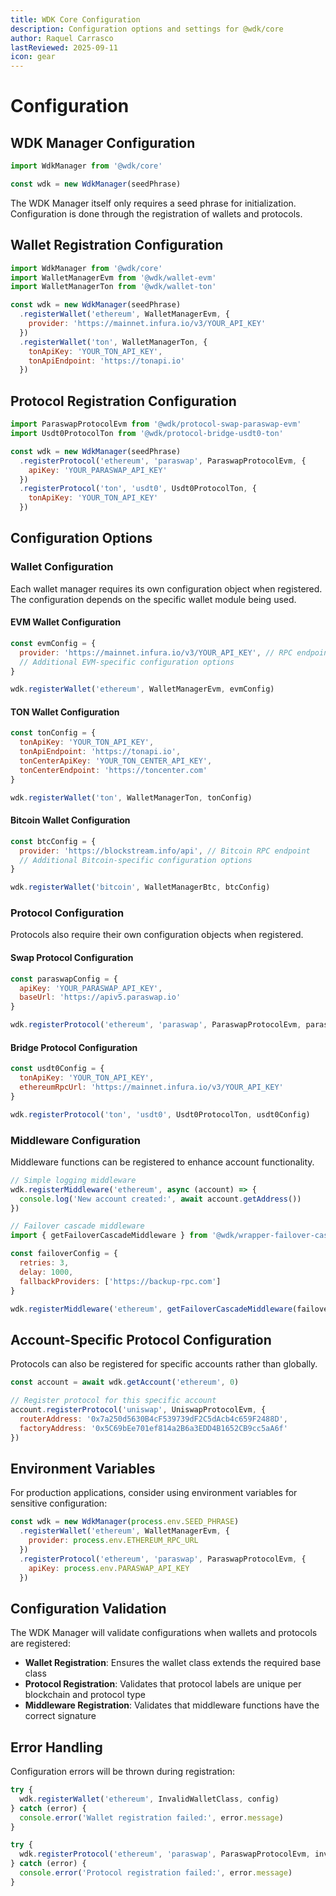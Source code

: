 ```yaml
---
title: WDK Core Configuration
description: Configuration options and settings for @wdk/core
author: Raquel Carrasco
lastReviewed: 2025-09-11
icon: gear
---
```


# Configuration

## WDK Manager Configuration

```javascript
import WdkManager from '@wdk/core'

const wdk = new WdkManager(seedPhrase)
```

The WDK Manager itself only requires a seed phrase for initialization. Configuration is done through the registration of wallets and protocols.

## Wallet Registration Configuration

```javascript
import WdkManager from '@wdk/core'
import WalletManagerEvm from '@wdk/wallet-evm'
import WalletManagerTon from '@wdk/wallet-ton'

const wdk = new WdkManager(seedPhrase)
  .registerWallet('ethereum', WalletManagerEvm, {
    provider: 'https://mainnet.infura.io/v3/YOUR_API_KEY'
  })
  .registerWallet('ton', WalletManagerTon, {
    tonApiKey: 'YOUR_TON_API_KEY',
    tonApiEndpoint: 'https://tonapi.io'
  })
```

## Protocol Registration Configuration

```javascript
import ParaswapProtocolEvm from '@wdk/protocol-swap-paraswap-evm'
import Usdt0ProtocolTon from '@wdk/protocol-bridge-usdt0-ton'

const wdk = new WdkManager(seedPhrase)
  .registerProtocol('ethereum', 'paraswap', ParaswapProtocolEvm, {
    apiKey: 'YOUR_PARASWAP_API_KEY'
  })
  .registerProtocol('ton', 'usdt0', Usdt0ProtocolTon, {
    tonApiKey: 'YOUR_TON_API_KEY'
  })
```

## Configuration Options

### Wallet Configuration

Each wallet manager requires its own configuration object when registered. The configuration depends on the specific wallet module being used.

#### EVM Wallet Configuration

```javascript
const evmConfig = {
  provider: 'https://mainnet.infura.io/v3/YOUR_API_KEY', // RPC endpoint
  // Additional EVM-specific configuration options
}

wdk.registerWallet('ethereum', WalletManagerEvm, evmConfig)
```

#### TON Wallet Configuration

```javascript
const tonConfig = {
  tonApiKey: 'YOUR_TON_API_KEY',
  tonApiEndpoint: 'https://tonapi.io',
  tonCenterApiKey: 'YOUR_TON_CENTER_API_KEY',
  tonCenterEndpoint: 'https://toncenter.com'
}

wdk.registerWallet('ton', WalletManagerTon, tonConfig)
```

#### Bitcoin Wallet Configuration

```javascript
const btcConfig = {
  provider: 'https://blockstream.info/api', // Bitcoin RPC endpoint
  // Additional Bitcoin-specific configuration options
}

wdk.registerWallet('bitcoin', WalletManagerBtc, btcConfig)
```

### Protocol Configuration

Protocols also require their own configuration objects when registered.

#### Swap Protocol Configuration

```javascript
const paraswapConfig = {
  apiKey: 'YOUR_PARASWAP_API_KEY',
  baseUrl: 'https://apiv5.paraswap.io'
}

wdk.registerProtocol('ethereum', 'paraswap', ParaswapProtocolEvm, paraswapConfig)
```

#### Bridge Protocol Configuration

```javascript
const usdt0Config = {
  tonApiKey: 'YOUR_TON_API_KEY',
  ethereumRpcUrl: 'https://mainnet.infura.io/v3/YOUR_API_KEY'
}

wdk.registerProtocol('ton', 'usdt0', Usdt0ProtocolTon, usdt0Config)
```

### Middleware Configuration

Middleware functions can be registered to enhance account functionality.

```javascript
// Simple logging middleware
wdk.registerMiddleware('ethereum', async (account) => {
  console.log('New account created:', await account.getAddress())
})

// Failover cascade middleware
import { getFailoverCascadeMiddleware } from '@wdk/wrapper-failover-cascade'

const failoverConfig = {
  retries: 3,
  delay: 1000,
  fallbackProviders: ['https://backup-rpc.com']
}

wdk.registerMiddleware('ethereum', getFailoverCascadeMiddleware(failoverConfig))
```

## Account-Specific Protocol Configuration

Protocols can also be registered for specific accounts rather than globally.

```javascript
const account = await wdk.getAccount('ethereum', 0)

// Register protocol for this specific account
account.registerProtocol('uniswap', UniswapProtocolEvm, {
  routerAddress: '0x7a250d5630B4cF539739dF2C5dAcb4c659F2488D',
  factoryAddress: '0x5C69bEe701ef814a2B6a3EDD4B1652CB9cc5aA6f'
})
```

## Environment Variables

For production applications, consider using environment variables for sensitive configuration:

```javascript
const wdk = new WdkManager(process.env.SEED_PHRASE)
  .registerWallet('ethereum', WalletManagerEvm, {
    provider: process.env.ETHEREUM_RPC_URL
  })
  .registerProtocol('ethereum', 'paraswap', ParaswapProtocolEvm, {
    apiKey: process.env.PARASWAP_API_KEY
  })
```

## Configuration Validation

The WDK Manager will validate configurations when wallets and protocols are registered:

- **Wallet Registration**: Ensures the wallet class extends the required base class
- **Protocol Registration**: Validates that protocol labels are unique per blockchain and protocol type
- **Middleware Registration**: Validates that middleware functions have the correct signature

## Error Handling

Configuration errors will be thrown during registration:

```javascript
try {
  wdk.registerWallet('ethereum', InvalidWalletClass, config)
} catch (error) {
  console.error('Wallet registration failed:', error.message)
}

try {
  wdk.registerProtocol('ethereum', 'paraswap', ParaswapProtocolEvm, invalidConfig)
} catch (error) {
  console.error('Protocol registration failed:', error.message)
}
```
